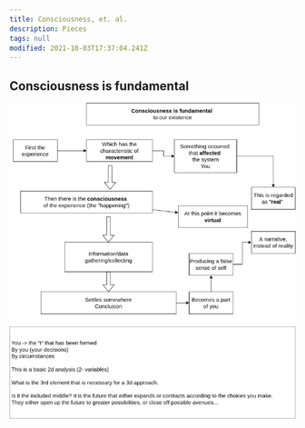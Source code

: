 ```yaml
---
title: Consciousness, et. al.
description: Pieces
tags: null
modified: 2021-10-03T17:37:04.241Z
---
```


## Consciousness is fundamental

![Piece on self](consciousness.png)
